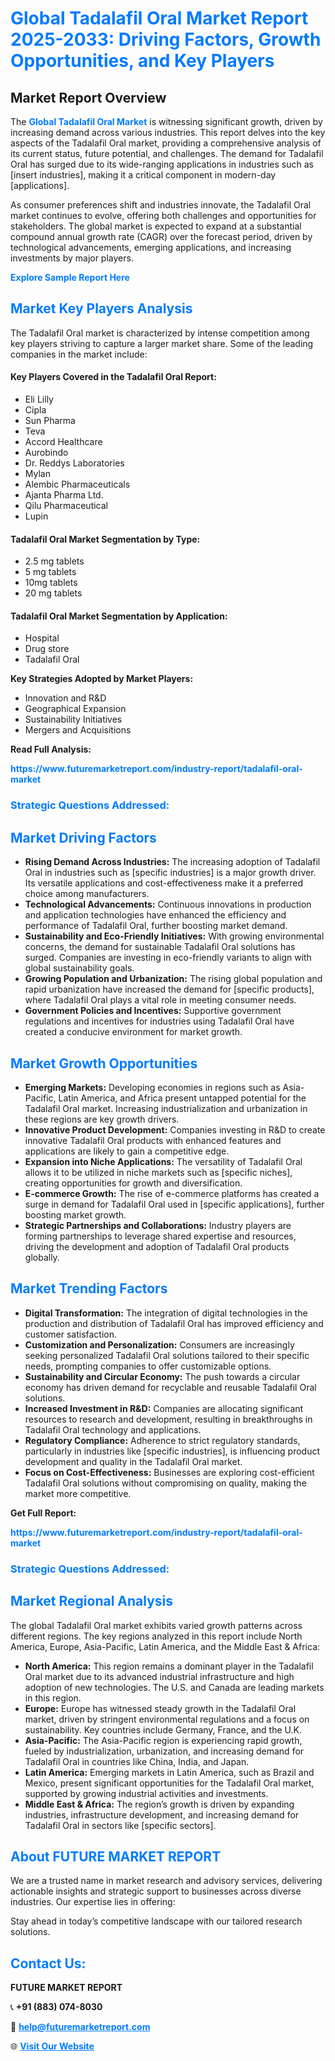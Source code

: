 <h1 style="color: #007BFF;">Global Tadalafil Oral Market Report 2025-2033: Driving Factors, Growth Opportunities, and Key Players</h1>

<section id="overview">
<h2>Market Report Overview</h2>
<p>The <a href="https://www.futuremarketreport.com/industry-report/tadalafil-oral-market" style="color: #007BFF; text-decoration: none;"><strong>Global Tadalafil Oral Market</strong></a> is witnessing significant growth, driven by increasing demand across various industries. This report delves into the key aspects of the Tadalafil Oral market, providing a comprehensive analysis of its current status, future potential, and challenges. The demand for Tadalafil Oral has surged due to its wide-ranging applications in industries such as [insert industries], making it a critical component in modern-day [applications].</p>
<p>As consumer preferences shift and industries innovate, the Tadalafil Oral market continues to evolve, offering both challenges and opportunities for stakeholders. The global market is expected to expand at a substantial compound annual growth rate (CAGR) over the forecast period, driven by technological advancements, emerging applications, and increasing investments by major players.</p>
</section>

<section id="overview">
<p><a href="https://www.futuremarketreport.com/request-sample/reportId=125491" style="color: #007BFF; text-decoration: none;"><strong>Explore Sample Report Here</strong></a></p>
</section>

<section id="key-players">
<h2 style="color: #007BFF;">Market Key Players Analysis</h2>
<p>The Tadalafil Oral market is characterized by intense competition among key players striving to capture a larger market share. Some of the leading companies in the market include:</p>
<h4>Key Players Covered in the Tadalafil Oral Report:</h4>
<ul><li>Eli Lilly</li><li>Cipla</li><li>Sun Pharma</li><li>Teva</li><li>Accord Healthcare</li><li>Aurobindo</li><li>Dr. Reddys Laboratories</li><li>Mylan</li><li>Alembic Pharmaceuticals</li><li>Ajanta Pharma Ltd.</li><li>Qilu Pharmaceutical</li><li>Lupin</li></ul>
<h4>Tadalafil Oral Market Segmentation by Type:</h4>
<ul><li>2.5 mg tablets</li><li>5 mg tablets</li><li>10mg tablets</li><li>20 mg tablets</li></ul>

<h4>Tadalafil Oral Market Segmentation by Application:</h4>
<ul><li>Hospital</li><li>Drug store</li><li>Tadalafil Oral</li></ul>
<p><strong>Key Strategies Adopted by Market Players:</strong></p>
<ul>
<li>Innovation and R&D</li>
<li>Geographical Expansion</li>
<li>Sustainability Initiatives</li>
<li>Mergers and Acquisitions</li>
</ul>
</section>

<section>
<p><strong>Read Full Analysis: </strong></p><a href="https://www.futuremarketreport.com/industry-report/tadalafil-oral-market" style="color: #007BFF; text-decoration: none;"><strong>https://www.futuremarketreport.com/industry-report/tadalafil-oral-market</strong></a>
<h3 style="color: #007BFF;">Strategic Questions Addressed:</h3>
</section>

<section id="driving-factors">
<h2 style="color: #007BFF;">Market Driving Factors</h2>
<ul>
<li><strong>Rising Demand Across Industries:</strong> The increasing adoption of Tadalafil Oral in industries such as [specific industries] is a major growth driver. Its versatile applications and cost-effectiveness make it a preferred choice among manufacturers.</li>
<li><strong>Technological Advancements:</strong> Continuous innovations in production and application technologies have enhanced the efficiency and performance of Tadalafil Oral, further boosting market demand.</li>
<li><strong>Sustainability and Eco-Friendly Initiatives:</strong> With growing environmental concerns, the demand for sustainable Tadalafil Oral solutions has surged. Companies are investing in eco-friendly variants to align with global sustainability goals.</li>
<li><strong>Growing Population and Urbanization:</strong> The rising global population and rapid urbanization have increased the demand for [specific products], where Tadalafil Oral plays a vital role in meeting consumer needs.</li>
<li><strong>Government Policies and Incentives:</strong> Supportive government regulations and incentives for industries using Tadalafil Oral have created a conducive environment for market growth.</li>
</ul>
</section>

<section id="growth-opportunities">
<h2 style="color: #007BFF;">Market Growth Opportunities</h2>
<ul>
<li><strong>Emerging Markets:</strong> Developing economies in regions such as Asia-Pacific, Latin America, and Africa present untapped potential for the Tadalafil Oral market. Increasing industrialization and urbanization in these regions are key growth drivers.</li>
<li><strong>Innovative Product Development:</strong> Companies investing in R&D to create innovative Tadalafil Oral products with enhanced features and applications are likely to gain a competitive edge.</li>
<li><strong>Expansion into Niche Applications:</strong> The versatility of Tadalafil Oral allows it to be utilized in niche markets such as [specific niches], creating opportunities for growth and diversification.</li>
<li><strong>E-commerce Growth:</strong> The rise of e-commerce platforms has created a surge in demand for Tadalafil Oral used in [specific applications], further boosting market growth.</li>
<li><strong>Strategic Partnerships and Collaborations:</strong> Industry players are forming partnerships to leverage shared expertise and resources, driving the development and adoption of Tadalafil Oral products globally.</li>
</ul>
</section>

<section id="trending-factors">
<h2 style="color: #007BFF;">Market Trending Factors</h2>
<ul>
<li><strong>Digital Transformation:</strong> The integration of digital technologies in the production and distribution of Tadalafil Oral has improved efficiency and customer satisfaction.</li>
<li><strong>Customization and Personalization:</strong> Consumers are increasingly seeking personalized Tadalafil Oral solutions tailored to their specific needs, prompting companies to offer customizable options.</li>
<li><strong>Sustainability and Circular Economy:</strong> The push towards a circular economy has driven demand for recyclable and reusable Tadalafil Oral solutions.</li>
<li><strong>Increased Investment in R&D:</strong> Companies are allocating significant resources to research and development, resulting in breakthroughs in Tadalafil Oral technology and applications.</li>
<li><strong>Regulatory Compliance:</strong> Adherence to strict regulatory standards, particularly in industries like [specific industries], is influencing product development and quality in the Tadalafil Oral market.</li>
<li><strong>Focus on Cost-Effectiveness:</strong> Businesses are exploring cost-efficient Tadalafil Oral solutions without compromising on quality, making the market more competitive.</li>
</ul>
</section>

<section>
<p><strong>Get Full Report: </strong></p><a href="https://www.futuremarketreport.com/industry-report/tadalafil-oral-market" style="color: #007BFF; text-decoration: none;"><strong>https://www.futuremarketreport.com/industry-report/tadalafil-oral-market</strong></a>
<h3 style="color: #007BFF;">Strategic Questions Addressed:</h3>
</section>


<section id="regional-analysis">
<h2 style="color: #007BFF;">Market Regional Analysis</h2>
<p>The global Tadalafil Oral market exhibits varied growth patterns across different regions. The key regions analyzed in this report include North America, Europe, Asia-Pacific, Latin America, and the Middle East & Africa:</p>
<ul>
<li><strong>North America:</strong> This region remains a dominant player in the Tadalafil Oral market due to its advanced industrial infrastructure and high adoption of new technologies. The U.S. and Canada are leading markets in this region.</li>
<li><strong>Europe:</strong> Europe has witnessed steady growth in the Tadalafil Oral market, driven by stringent environmental regulations and a focus on sustainability. Key countries include Germany, France, and the U.K.</li>
<li><strong>Asia-Pacific:</strong> The Asia-Pacific region is experiencing rapid growth, fueled by industrialization, urbanization, and increasing demand for Tadalafil Oral in countries like China, India, and Japan.</li>
<li><strong>Latin America:</strong> Emerging markets in Latin America, such as Brazil and Mexico, present significant opportunities for the Tadalafil Oral market, supported by growing industrial activities and investments.</li>
<li><strong>Middle East & Africa:</strong> The region’s growth is driven by expanding industries, infrastructure development, and increasing demand for Tadalafil Oral in sectors like [specific sectors].</li>
</ul>
</section>

<footer>
<h2 style="color: #007BFF;">About FUTURE MARKET REPORT</h2>
<p>We are a trusted name in market research and advisory services, delivering actionable insights and strategic support to businesses across diverse industries. Our expertise lies in offering:</p>

<p>Stay ahead in today’s competitive landscape with our tailored research solutions.</p>

<h2 style="color: #007BFF;">Contact Us:</h2>
<p><strong>FUTURE MARKET REPORT</strong></p>
<p>📞 <strong>+91 (883) 074-8030</strong></p>
<p>📧 <strong><a href="mailto:help@futuremarketreport.com" style="color: #007BFF;">help@futuremarketreport.com</a></strong></p>
<p>🌐 <strong><a href="https://www.futuremarketreport.com/" style="color: #007BFF;">Visit Our Website</a></strong></p>
</footer>